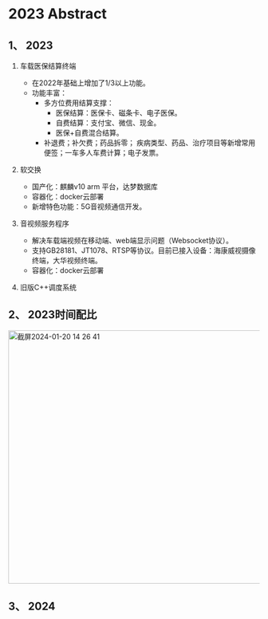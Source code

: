 # 2023 Abstract
## 1、 2023
 1. 车载医保结算终端

    - 在2022年基础上增加了1/3以上功能。
    - 功能丰富：
      - 多方位费用结算支撑：
        - 医保结算：医保卡、磁条卡、电子医保。
        - 自费结算：支付宝、微信、现金。
        - 医保+自费混合结算。
      - 补退费；补欠费；药品拆零； 疾病类型、药品、治疗项目等新增常用便签；一车多人车费计算；电子发票。
 
 2. 软交换
    
    - 国产化：麒麟v10 arm 平台，达梦数据库
    - 容器化：docker云部署
    - 新增特色功能：5G音视频通信开发。
      
 3. 音视频服务程序
    
    - 解决车载端视频在移动端、web端显示问题（Websocket协议）。
    - 支持GB28181、JT1078、RTSP等协议。目前已接入设备：海康威视摄像终端，大华视频终端。
    - 容器化：docker云部署
    
 4. 旧版C++调度系统

## 2、 2023时间配比

<img width="508" alt="截屏2024-01-20 14 26 41" src="https://github.com/kenlab-chung/bsoft/assets/59462735/07f3103a-8400-4409-b9cd-05c65f4c9ded">

## 3、 2024
